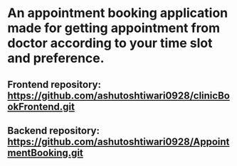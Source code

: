 # An appointment booking application made for getting appointment from doctor according to your time slot and preference.

## Frontend repository: https://github.com/ashutoshtiwari0928/clinicBookFrontend.git
## Backend repository: https://github.com/ashutoshtiwari0928/AppointmentBooking.git

